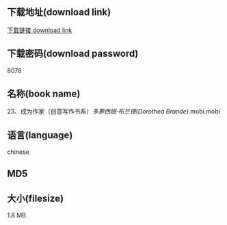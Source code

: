 ## 下载地址(download link)
[下载链接 download link](https://voluble-croquembouche-d321dc.netlify.app/?s=23%E3%80%81%E6%88%90%E4%B8%BA%E4%BD%9C%E5%AE%B6%EF%BC%88%E5%88%9B%E6%84%8F%E5%86%99%E4%BD%9C%E4%B9%A6%E7%B3%BB%EF%BC%89_%E5%A4%9A%E8%90%9D%E8%A5%BF%E5%A8%85%C2%B7%E5%B8%83%E5%85%B0%E5%BE%B7%28Dorothea+Brande%29_.mobi)

## 下载密码(download password)
8078

## 名称(book name)
23、成为作家（创意写作书系）_多萝西娅·布兰德(Dorothea Brande)_.mobi.mobi

## 语言(language)
chinese

## MD5


## 大小(filesize)
1.8 MB
